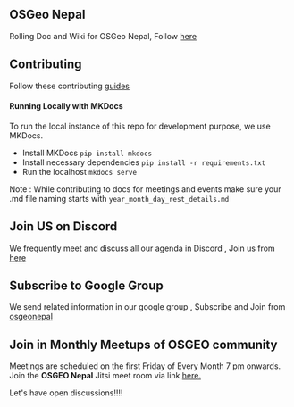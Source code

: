 ## OSGeo Nepal

Rolling Doc and Wiki for OSGeo Nepal, Follow [here](https://osgeonepal.github.io/)

## Contributing

Follow these contributing [guides](./docs/Contributing/CONTRIBUTING.md)

#### Running Locally with MKDocs

To run the local instance of this repo for development purpose, we use MKDocs.
- Install MKDocs
``pip install mkdocs``
- Install necessary dependencies
``pip install -r requirements.txt``
- Run the localhost
``mkdocs serve`` 

Note : While contributing to docs for meetings and events make sure your .md file naming starts with ```year_month_day_rest_details.md```

## Join US on Discord

We frequently meet and discuss all our agenda in Discord , Join us from [here](https://discord.gg/wAYsS5gE)

## Subscribe to Google Group

We send related information in our google group , Subscribe and Join from [osgeonepal](https://groups.google.com/g/osgeonepal)

## Join in Monthly Meetups of OSGEO community

Meetings are scheduled on the first Friday of Every Month 7 pm onwards.
Join the **OSGEO Nepal** Jitsi meet room via link [here.](https://meet.jit.si/osgeonepal)

Let's have open discussions!!!!

